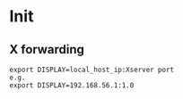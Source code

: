 # Init
## X forwarding
```
export DISPLAY=local_host_ip:Xserver port
e.g.
export DISPLAY=192.168.56.1:1.0
```